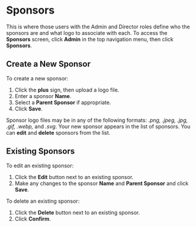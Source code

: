# Sponsors

This is where those users with the Admin and Director roles define who the sponsors are and what logo to associate with each. To access the **Sponsors** screen, click **Admin** in the top navigation menu, then click **Sponsors**.

## Create a New Sponsor

To create a new sponsor:

1. Click the **plus** sign, then upload a logo file.
2. Enter a sponsor **Name**.
3. Select a **Parent Sponsor** if appropriate.
4. Click **Save**.

Sponsor logo files may be in any of the following formats: *.png, .jpeg, .jpg, .gif, .webp,* and *.svg*. Your new sponsor appears in the list of sponsors. You can **edit** and **delete** sponsors from the list.

## Existing Sponsors

To edit an existing sponsor:

1. Click the **Edit** button next to an existing sponsor.
2. Make any changes to the sponsor **Name** and **Parent Sponsor** and click **Save**.

To delete an existing sponsor:

1. Click the **Delete** button next to an existing sponsor.
2. Click **Confirm**.
